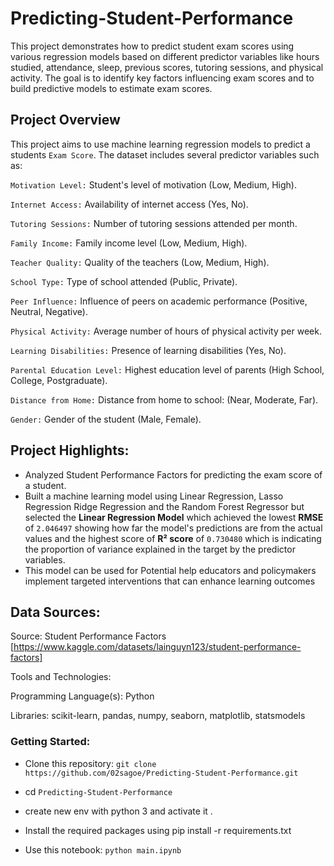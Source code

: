 # Predicting-Student-Performance

This project demonstrates how to predict student exam scores using various regression models based on different predictor variables like hours studied, attendance, sleep, previous scores, tutoring sessions, and physical activity. The goal is to identify key factors influencing exam scores and to build predictive models to estimate exam scores.

## Project Overview

This project aims to use machine learning regression models to predict a students `Exam Score`. The dataset includes several predictor variables such as:

`Motivation Level:` Student's level of motivation (Low, Medium, High).

`Internet Access:` Availability of internet access (Yes, No).

`Tutoring Sessions:` Number of tutoring sessions attended per month.

`Family Income:` Family income level (Low, Medium, High).

`Teacher Quality:` Quality of the teachers (Low, Medium, High).

`School Type:` Type of school attended (Public, Private).

`Peer Influence:` Influence of peers on academic performance (Positive, Neutral, Negative).

`Physical Activity:` Average number of hours of physical activity per week.

`Learning Disabilities:` Presence of learning disabilities (Yes, No).

`Parental Education Level:` Highest education level of parents (High School, College, Postgraduate).

`Distance from Home:` Distance from home to school: (Near, Moderate, Far).

`Gender:` Gender of the student (Male, Female).


## Project Highlights:

- Analyzed Student Performance Factors for predicting the exam score of a student.
- Built a machine learning model using Linear Regression, Lasso Regression Ridge Regression and the Random Forest Regressor but selected the <b>Linear Regression Model</b> which achieved the lowest <b>RMSE</b> of `2.046497` showing how far the model's predictions are from the actual values and the highest score of <b>R² score</b> of `0.730480` which is indicating the proportion of variance explained in the target by the predictor variables.
- This model can be used for Potential  help educators and policymakers implement targeted interventions that can enhance learning outcomes

## Data Sources:

Source: Student Performance Factors [https://www.kaggle.com/datasets/lainguyn123/student-performance-factors]

Tools and Technologies:

Programming Language(s): Python

Libraries: scikit-learn, pandas, numpy, seaborn, matplotlib, statsmodels


<h3>Getting Started:</h3><a id=""></a>

* Clone this repository: `git clone https://github.com/02sagoe/Predicting-Student-Performance.git`

* cd `Predicting-Student-Performance`

* create new env with python 3 and activate it .

* Install the required packages using pip install -r requirements.txt

* Use this notebook: `python main.ipynb`